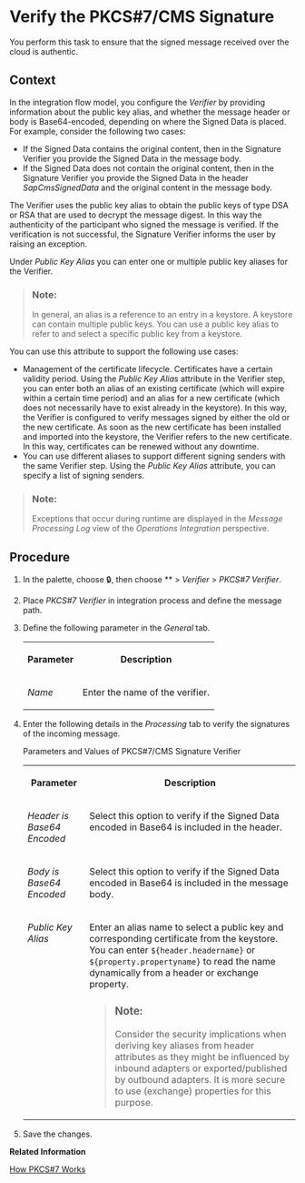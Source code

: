 <!-- loiof095dc6b9bb04530bbdaf037b250dd7f -->

<link rel="stylesheet" type="text/css" href="../css/sap-icons.css"/>

# Verify the PKCS\#7/CMS Signature

You perform this task to ensure that the signed message received over the cloud is authentic.



<a name="loiof095dc6b9bb04530bbdaf037b250dd7f__context_N10014_N10011_N10001"/>

## Context

In the integration flow model, you configure the *Verifier* by providing information about the public key alias, and whether the message header or body is Base64-encoded, depending on where the Signed Data is placed. For example, consider the following two cases:

-   If the Signed Data contains the original content, then in the Signature Verifier you provide the Signed Data in the message body.
-   If the Signed Data does not contain the original content, then in the Signature Verifier you provide the Signed Data in the header *SapCmsSignedData* and the original content in the message body.

The Verifier uses the public key alias to obtain the public keys of type DSA or RSA that are used to decrypt the message digest. In this way the authenticity of the participant who signed the message is verified. If the verification is not successful, the Signature Verifier informs the user by raising an exception.

Under *Public Key Alias* you can enter one or multiple public key aliases for the Verifier.

> ### Note:  
> In general, an alias is a reference to an entry in a keystore. A keystore can contain multiple public keys. You can use a public key alias to refer to and select a specific public key from a keystore.

You can use this attribute to support the following use cases:

-   Management of the certificate lifecycle. Certificates have a certain validity period. Using the *Public Key Alias* attribute in the Verifier step, you can enter both an alias of an existing certificate \(which will expire within a certain time period\) and an alias for a new certificate \(which does not necessarily have to exist already in the keystore\). In this way, the Verifier is configured to verify messages signed by either the old or the new certificate. As soon as the new certificate has been installed and imported into the keystore, the Verifier refers to the new certificate. In this way, certificates can be renewed without any downtime.
-   You can use different aliases to support different signing senders with the same Verifier step. Using the *Public Key Alias* attribute, you can specify a list of signing senders.

> ### Note:  
> Exceptions that occur during runtime are displayed in the *Message Processing Log* view of the *Operations Integration* perspective.



<a name="loiof095dc6b9bb04530bbdaf037b250dd7f__steps_lzm_3qs_vk"/>

## Procedure

1.  In the palette, choose :lock:, then choose ** \> *Verifier* \> *PKCS\#7 Verifier*.

2.  Place *PKCS\#7 Verifier* in integration process and define the message path.

3.  Define the following parameter in the *General* tab.


    <table>
    <tr>
    <th valign="top">

    Parameter


    
    </th>
    <th valign="top">

    Description


    
    </th>
    </tr>
    <tr>
    <td valign="top">

    *Name*


    
    </td>
    <td valign="top">

    Enter the name of the verifier.


    
    </td>
    </tr>
    </table>
    
4.  Enter the following details in the *Processing* tab to verify the signatures of the incoming message.

    <a name="loiof095dc6b9bb04530bbdaf037b250dd7f__d756e72"/>Parameters and Values of PKCS\#7/CMS Signature Verifier


    <table>
    <tr>
    <th valign="top">

    Parameter


    
    </th>
    <th valign="top">

    Description


    
    </th>
    </tr>
    <tr>
    <td valign="top">

     *Header is Base64 Encoded* 


    
    </td>
    <td valign="top">

    Select this option to verify if the Signed Data encoded in Base64 is included in the header.


    
    </td>
    </tr>
    <tr>
    <td valign="top">

     *Body is Base64 Encoded* 


    
    </td>
    <td valign="top">

    Select this option to verify if the Signed Data encoded in Base64 is included in the message body.


    
    </td>
    </tr>
    <tr>
    <td valign="top">

     *Public Key Alias* 


    
    </td>
    <td valign="top">

    Enter an alias name to select a public key and corresponding certificate from the keystore. You can enter `${header.headername}` or `${property.propertyname}` to read the name dynamically from a header or exchange property.

    > ### Note:  
    > Consider the security implications when deriving key aliases from header attributes as they might be influenced by inbound adapters or exported/published by outbound adapters. It is more secure to use \(exchange\) properties for this purpose.


    
    </td>
    </tr>
    </table>
    
5.  Save the changes.


**Related Information**  


[How PKCS\#7 Works](../40-RemoteSystems/how-pkcs-7-works-21325d5.md "You have the option to sign and encrypt message payloads based on PKCS#7/CMS Enveloped Data and Signed Data (PKCS stands for Public Key Cryptography Standards).")

